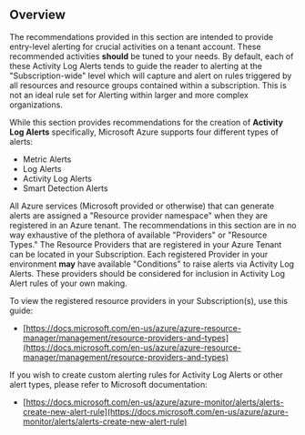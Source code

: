 ## Overview

The recommendations provided in this section are intended to provide entry-level alerting for crucial activities on a tenant account. These recommended activities **should** be tuned to your needs. By default, each of these Activity Log Alerts tends to guide the reader to alerting at the "Subscription-wide" level which will capture and alert on rules triggered by all resources and resource groups contained within a subscription. This is not an ideal rule set for Alerting within larger and more complex organizations.

While this section provides recommendations for the creation of **Activity Log Alerts** specifically, Microsoft Azure supports four different types of alerts:
- Metric Alerts
- Log Alerts
- Activity Log Alerts
- Smart Detection Alerts

All Azure services (Microsoft provided or otherwise) that can generate alerts are assigned a "Resource provider namespace" when they are registered in an Azure tenant. The recommendations in this section are in no way exhaustive of the plethora of available "Providers" or "Resource Types." The Resource Providers that are registered in your Azure Tenant can be located in your Subscription. Each registered Provider in your environment **may** have available "Conditions" to raise alerts via Activity Log Alerts. These providers should be considered for inclusion in Activity Log Alert rules of your own making.

To view the registered resource providers in your Subscription(s), use this guide:

- [https://docs.microsoft.com/en-us/azure/azure-resource-manager/management/resource-providers-and-types](https://docs.microsoft.com/en-us/azure/azure-resource-manager/management/resource-providers-and-types)

If you wish to create custom alerting rules for Activity Log Alerts or other alert types, please refer to Microsoft documentation:

- [https://docs.microsoft.com/en-us/azure/azure-monitor/alerts/alerts-create-new-alert-rule](https://docs.microsoft.com/en-us/azure/azure-monitor/alerts/alerts-create-new-alert-rule)
